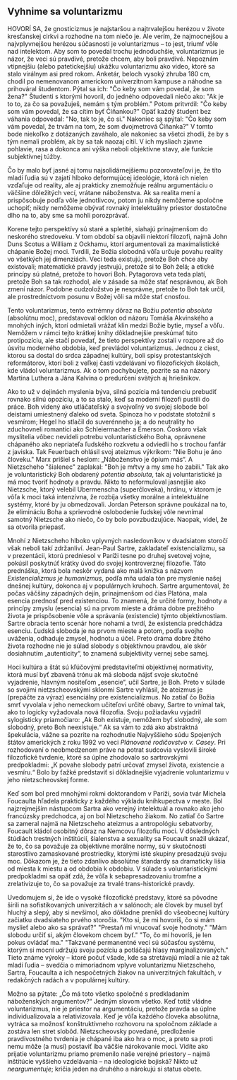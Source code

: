 ## Vyhnime sa voluntarizmu

HOVORÍ SA, že gnosticizmus je najstaršou a najtrvalejšou herézou v
živote kresťanskej cirkvi a rozhodne na tom niečo je. Ale verím, že
najmocnejšou a najvplyvnejšou herézou súčasnosti je voluntarizmus – to
jest, triumf vôle nad intelektom. Aby som to povedal trochu
jednoduchšie, voluntarizmus je názor, že veci sú pravdivé, pretože
chcem, aby boli pravdivé. Nepoznám vtipnejšiu (alebo patetickejšiu)
ukážku voluntarizmu ako video, ktoré sa stalo virálnym asi pred rokom.
Anketár, beloch vysoký zhruba 180 cm, chodil po nemenovanom americkom
univerzitnom kampuse a náhodne sa prihováral študentom. Pýtal sa ich:
"Čo keby som vám povedal, že som žena?" Študenti s ktorými hovoril, do
jedného odpovedali niečo ako: "Ak je to to, za čo sa považuješ, nemám s
tým problém." Potom pritvrdil: "Čo keby som vám povedal, že sa cítim byť
Číňankou?" Opäť každý študent bez váhania odpovedal: "No, tak to je, čo
si." Nakoniec sa spýtal: "Čo keby som vám povedal, že trvám na tom, že
som dvojmetrová Číňanka?" V tomto bode niekoľko z dotázaných zaváhalo,
ale nakoniec sa všetci zhodli, že by s tým nemali problém, ak by sa tak
naozaj cítil. V ich mysliach zjavne pohlavie, rasa a dokonca ani výška
neboli objektívne stavy, ale funkcie subjektívnej túžby.

Čo by malo byť jasné aj tomu najsolidárnejšiemu pozorovateľovi je, že
títo mladí ľudia sú v zajatí hlboko deformujúcej ideológie, ktorá ich
nielen vzďaľuje od reality, ale aj prakticky znemožňuje reálnu
argumentáciu o väčšine dôležitých vecí, vrátane náboženstva. Ak sa
realita mení a prispôsobuje podľa vôle jednotlivcov, potom ju nikdy
nemôžeme spoločne uchopiť; nikdy nemôžeme obývať rovnaký intelektuálny
priestor dostatočne dlho na to, aby sme sa mohli porozprávať.

Korene tejto perspektívy sú staré a spletité, siahajú prinajmenšom do
neskorého stredoveku. V tom období sa objavili niektorí filozofi, najmä
John Duns Scotus a William z Ockhamu, ktorí argumentovali za
maximalistické chápanie Božej moci. Tvrdili, že Božia slobodná vôľa
určuje povahu reality vo všetkých jej dimenziách. Veci teda existujú,
pretože Boh chce aby existovali; matematické pravdy jestvujú, pretože si
to Boh želá; a etické princípy sú platné, pretože to hovorí Boh.
Pytagorova veta teda platí, pretože Boh sa tak rozhodol, ale v zásade sa
môže stať nesprávnou, ak Boh zmení názor. Podobne cudzoložstvo je
nesprávne, pretože to Boh tak určil, ale prostredníctvom posunu v Božej
vôli sa môže stať cnosťou.

Tento voluntarizmus, tento extrémny dôraz na Božiu *potentia absoluta*
(absolútnu moc), predstavoval odklon od názoru Tomáša Akvinského a
mnohých iných, ktorí odmietali vrážať klin medzi Božie bytie, myseľ a
vôľu. Nemôžem v rámci tejto krátkej knihy dôkladnejšie preskúmať túto
protipozíciu, ale stačí povedať, že tieto perspektívy zostali v rozpore
až do úsvitu moderného obdobia, keď prevládol voluntarizmus. Jednou z
ciest, ktorou sa dostal do srdca západnej kultúry, boli spisy
protestantských reformátorov, ktorí boli z veľkej časti vzdelávaní vo
filozofických školách, kde vládol voluntarizmus. Ak o tom pochybujete,
pozrite sa na názory Martina Luthera a Jána Kalvína o predurčení svätých
aj hriešnikov.

Ako to už v dejinách myslenia býva, silná pozícia má tendenciu prebudiť
rovnako silnú opozíciu, a to sa stalo, keď sa moderní filozofi pustili
do práce. Boh videný ako utláčateľský a svojvoľný vo svojej slobode bol
deistami umiestnený ďaleko od sveta. Spinoza ho v podstate stotožnil s
vesmírom; Hegel ho stlačil do suverénneho ja; a do neutrality ho
zduchovneli romantici ako Schleiermacher a Emerson. Čoskoro však
myslitelia vôbec nevideli potrebu voluntaristického Boha, oprávnene
chápaného ako nepriateľa ľudského rozkvetu a odviedli ho s trochou
fanfár z javiska. Tak Feuerbach ohlásil svoj ateizmus výkrikom: "Nie
Bohu je áno človeku." Marx prišiel s heslom: „Náboženstvo je ópium más“.
A Nietzscheho "šialenec" zaplakal: "Boh je mŕtvy a my sme ho zabili."
Tak ako je voluntaristický Boh obdarený *potentia absoluta*, tak aj
voluntaristické ja má moc tvoriť hodnoty a pravdu. Nikto to neformuloval
jasnejšie ako Nietzsche, ktorý velebil Ubermenscha (superčloveka),
hrdinu, v ktorom je vôľa k moci taká intenzívna, že rozbíja všetky
morálne a intelektuálne systémy, ktoré by ju obmedzovali. Jordan
Peterson správne poukázal na to, že elimináciu Boha a sprievodné
oslobodenie ľudskej vôle nevnímal samotný Nietzsche ako niečo, čo by
bolo povzbudzujúce. Naopak, videl, že sa otvorila priepasť.

Mnohí z Nietzscheho hlboko vplyvných nasledovníkov v dvadsiatom storočí
však neboli takí zdržanliví. Jean-Paul Sartre, zakladateľ
existencializmu, sa v prezentácii, ktorú predniesol v Paríži tesne po
druhej svetovej vojne, pokúsil poskytnúť krátky úvod do svojej
kontroverznej filozofie. Táto prednáška, ktorá bola neskôr vydaná ako
malá knižka s názvom *Existencializmus je humanizmus*, podľa mňa udala
tón pre myslenie našej dnešnej kultúry, dokonca aj v populárnych
kruhoch. Sartre argumentoval, že počas väčšiny západných dejín, prinajmenšom
od čias Platóna, mala esencia prednosť pred existenciou. To znamená, že
určité formy, hodnoty a princípy zmyslu (esencia) sú na prvom mieste a
dráma dobre prežitého života je prispôsobenie vôle a správania
(existencie) týmto objektívnostiam. Sartre obracia tento scenár hore
nohami a tvrdí, že existencia predchádza esenciu. Ľudská sloboda je na
prvom mieste a potom, podľa svojho uváženia, odhaduje zmysel, hodnotu a
účel. Preto dráma dobre žitého života rozhodne nie je súlad slobody s
objektívnou pravdou, ale skôr dosiahnutím „autenticity“, to znamená
subjektivity vernej sebe samej.

Hoci kultúra a štát sú kľúčovými predstaviteľmi objektívnej normativity,
ktorá musí byť zbavená trónu ak má sloboda nájsť svoje skutočné
vyjadrenie, hlavným nositeľom „esencie“, učil Sartre, je Boh. Preto v
súlade so svojimi nietzscheovskými sklonmi Sartre vyhlásil, že ateizmus
je (prepáčte za výraz) esenciálny pre existencializmus. No zatiaľ čo
Božia smrť vyvolala v jeho nemeckom učiteľovi určité obavy, Sartre to
vnímal tak, ako to logicky vyžadovala nová filozofia. Svoju požiadavku
vyjadril sylogisticky priamočiaro: „Ak Boh existuje, nemôžem byť
slobodný, ale som slobodný, preto Boh neexistuje.“ Ak sa vám to zdá ako
abstraktná špekulácia, vážne sa pozrite na rozhodnutie Najvyššieho súdu
Spojených štátov amerických z roku 1992 vo veci *Plánované rodičovstvo
v. Casey*. Pri rozhodovaní o neobmedzenom práve na potrat sudcovia
vyslovili široké filozofické tvrdenie, ktoré sa úplne zhodovalo so
sartrovskými predpokladmi: „K povahe slobody patrí určovať zmysel
života, existencie a vesmíru.“ Bolo by ťažké predstaviť si dôkladnejšie
vyjadrenie voluntarizmu v jeho nietzscheovskej forme.

Keď som bol pred mnohými rokmi doktorandom v Paríži, sovia tvár Michela
Foucaulta hľadela prakticky z každého výkladu kníhkupectva v meste. Bol
najzrejmejším nástupcom Sartra ako verejný intelektuál a rovnako ako
jeho francúzsky predchodca, aj on bol Nietzscheho žiakom. No zatiaľ čo
Sartre sa zameral najmä na Nietzscheho ateizmus a antropológiu
sebatvorby, Foucault kládol osobitný dôraz na Nemcovu filozofiu moci. V
dôsledných štúdiách trestných inštitúcií, šialenstva a sexuality sa
Foucault snažil ukázať, že to, čo sa považuje za objektívne morálne
normy, sú v skutočnosti starostlivo zamaskované prostriedky, ktorými
isté skupiny presadzujú svoju moc. Dôkazom je, že tieto zdanlivo
absolútne štandardy sa dramaticky líšia od miesta k miestu a od obdobia
k obdobiu. V súlade s voluntaristickými predpokladmi sa opäť zdá, že
vôľa k sebapresadzovaniu tromfne a zrelativizuje to, čo sa považuje za
trvalé trans-historické pravdy.

Uvedomujem si, že ide o vysoké filozofické predstavy, ktoré sa pôvodne
šírili na sofistikovaných univerzitách a v salónoch; ale človek by musel
byť hluchý a slepý, aby si nevšimol, ako dôkladne prenikli do všeobecnej
kultúry začiatku dvadsiateho prvého storočia. "Kto si, že mi hovoríš, čo
si mám myslieť alebo ako sa správať?" "Prestaň mi vnucovať svoje
hodnoty." "Mám slobodu určiť si, akým človekom chcem byť." "To, čo mi
hovoríš, je len pokus ovládať ma." "Takzvané permanentné veci sú
súčasťou systému, ktorým si mocní udržujú svoju pozíciu a potláčajú
hlasy marginalizovaných." Tieto známe výroky – ktoré počuť všade, kde sa
stretávajú mladí a nie až tak mladí ľudia – svedčia o mimoriadnom vplyve
voluntarizmu Nietzscheho, Sartra, Foucaulta a ich nespočetných žiakov na
univerzitných fakultách, v redakčných radách a v populárnej kultúry.

Možno sa pýtate: „Čo má toto všetko spoločné s predkladaním náboženských
argumentov?“ Jedným slovom všetko. Keď totiž vládne voluntarizmus, nie
je priestor na argumentáciu, pretože pravda sa úplne individualizovala a
relativizovala. Keď je vôľa každého človeka absolútna, vytráca sa
možnosť konštruktívneho rozhovoru na spoločnom základe a zostáva len
stret slobôd. Nietzscheovsky povedané, predloženie pravdivostného
tvrdenia je chápané iba ako hra o moc, a preto sa proti nemu môže (a
musí) postaviť iba väčšie nárokovanie moci. Vidíte ako prijatie
voluntarizmu priamo premenilo naše verejné priestory – najmä inštitúcie
vyššieho vzdelávania – na ideologické bojiská? Nikto už *neargumentuje*;
kričia jeden na druhého a nárokujú si status obete.
